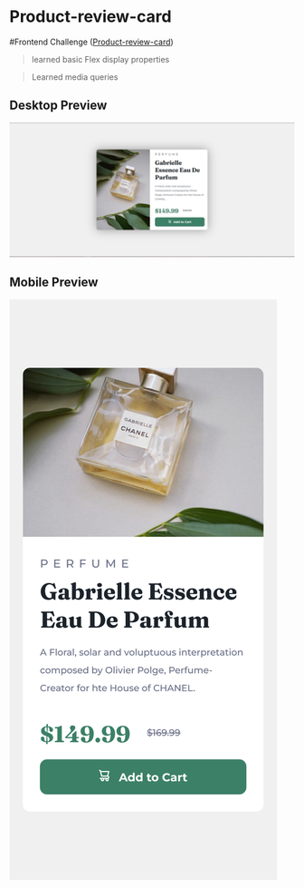 # Product-review-card


#Frontend Challenge ([Product-review-card](https://www.frontendmentor.io/challenges/product-preview-card-component-GO7UmttRfa))

> learned basic Flex display properties

> Learned media queries 


## Desktop Preview
![image](https://github.com/Alucard2169/Product-review-card/blob/main/screenshot1.jpg?raw=true)

## Mobile Preview
![image](https://github.com/Alucard2169/Product-review-card/blob/main/Screen%20Shot%202022-06-26%20at%2013.49.43.png?raw=true)

